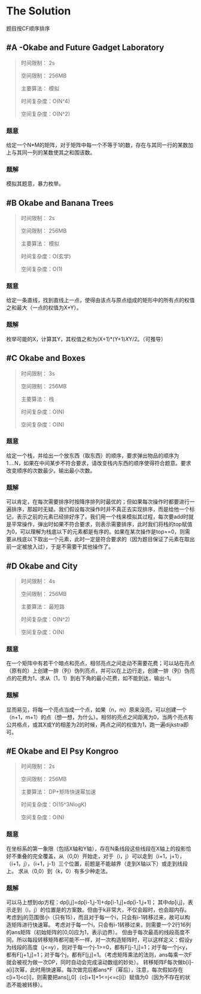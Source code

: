 # The Solution

题目按CF顺序排序


## #A -Okabe and Future Gadget Laboratory

> 时间限制：  2s
>
> 空间限制：  256MB
>
> 主要算法：  模拟
>
> 时间复杂度：O(N^4)
> 
> 空间复杂度：O(N^2)

### 题意
给定一个N*M的矩阵，对于矩阵中每一个不等于1的数，存在与其同一行的某数加上与其同一列的某数使其之和围该数。
### 题解
模拟其题意，暴力枚举。


## #B Okabe and Banana Trees

> 时间限制：  2s
>
> 空间限制：  256MB
>
> 主要算法：  模拟
> 
> 时间复杂度：O(玄学)
>
> 空间复杂度：O(1)

### 题意
给定一条直线，找到直线上一点，使得由该点与原点组成的矩形中的所有点的权值之和最大（一点的权值为X+Y）。
### 题解
枚举可能的X，计算其Y，其权值之和为(X+1)*(Y+1)*X*Y/2。（可推导）


## #C Okabe and Boxes

> 时间限制：  3s
>
> 空间限制：  256MB
>
> 主要算法：  栈
>
> 时间复杂度：O(N)
>
> 空间复杂度：O(N)

### 题意
给定一个栈，并给出一个放东西（取东西）的顺序，要求弹出物品的顺序为1....N，如果在中间某步不符合要求，请改变栈内东西的顺序使得符合题意。要求改变顺序的次数最少。输出最小次数。
### 题解
可以肯定，在每次需要排序时按降序排列时最优的；但如果每次操作时都要进行一遍排序，那超时无疑。我们假设每次操作时并不真正去实现排序，而是给他一个标记，表示之前的元素已经排好序了。我们用一个栈来模拟其过程，每次要add时就是平常操作，弹出时如果不符合要求，则表示需要排序，此时我们将栈的top赋值为0，可以理解为栈底以下的元素都是有序的。如果在某次操作是top==0，则需要从栈底以下取出一个元素，此时一定是符合要求的（因为题目保证了元素在取出前一定被放入过），于是不需要干其他操作了。



## #D Okabe and City

> 时间限制：  4s
>
> 空间限制：  256MB
>
> 主要算法：  最短路
>
> 时间复杂度：O(N^2)
>
> 空间复杂度：O(N)

### 题意
在一个矩阵中有若干个暗点和亮点，相邻亮点之间走动不需要花费；可以站在亮点（原有的）上创建一排（列）伪列亮点，并可以在上边行走，创建一排（列）伪亮点的花费为1，求从（1，1）到右下角的最小花费，如不能到达，输出-1。
### 题解
显而易见，将每一个亮点当成一个点，如果（n，m）原来没亮，可以创建一个（n+1，m+1）的点（想一想，为什么）。相邻的亮点之间距离为0，当两个亮点有公共格点，或其X或Y的相差为2的时候，两点之间的权值为1，跑一遍dijkstra即可。



## #E Okabe and El Psy Kongroo

> 时间限制：  2s
>
> 空间限制：  256MB
>
> 主要算法：  DP+矩阵快速幂加速
>
> 时间复杂度：O(15^3*N*logK)
> 
> 空间复杂度：O(N)

### 题意
在坐标系的第一象限（包括X轴和Y轴），存在N条线段这些线段在X轴上的投影恰好不重叠的完全覆盖，从（0,0）开始走，对于（i，j）可以走到（i+1，j+1），（i+1，j），（i+1，j-1）三个位置，前题是不能越界（走到X轴以下）或走到线段上。 求从（0,0）到（k，0）有多少种走法。
### 题解
可以马上想到dp方程：dp[i,j]=dp[i-1,j-1]+dp[i-1,j]+dp[i-1,j+1]；
其中dp[i,j]，表示走到（i，j）的位置是的方案数。但由于k非常大，不仅会超时，也会超内存。考虑到j的范围很小（只有15），而且对于每一个i，只会有i-1转移过来，故可以构造矩阵进行快速幂。
考虑对于每一个i，只会有i-1转移过来，则需要一个2行16列的ans矩阵（初始矩阵的[0,0]应为1，表示边界）。
但由于每次最高的线段高度不同，所以每段转移矩阵都可能不一样，对一次构造矩阵时，可以这样定义：假设y为线段的高度（j<=y），则对于每一个j-1>=0，都有F[j-1,j]=1；对于每一个j<y，都有F[j+1,j]=1；对于每个j，都有F[j,j]=1。（考虑矩阵乘法的法则，ans每乘一次F就会被视为做一次DP，同时自动会完成滚动数组的妙处）。
转移矩阵F每次做b[i]-a[i]次幂，此时用快速幂。每次做完后都ans*F（幂后），注意，每次假如存在c[i+1]<c[i]，则需要把ans[j,0]（c[i+1]+1<=j<=c[i]）赋值为0（因为不存在的状态不能被转移）。
